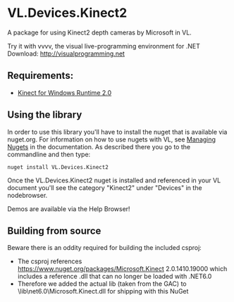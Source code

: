 # VL.Devices.Kinect2
A package for using Kinect2 depth cameras by Microsoft in VL.

Try it with vvvv, the visual live-programming environment for .NET  
Download: http://visualprogramming.net

## Requirements:
- [Kinect for Windows Runtime 2.0](https://www.microsoft.com/en-us/download/details.aspx?id=44559)

## Using the library
In order to use this library you'll have to install the nuget that is available via nuget.org. For information on how to use nugets with VL, see [Managing Nugets](https://thegraybook.vvvv.org/reference/hde/managing-nugets.html) in the documentation. As described there you go to the commandline and then type:

    nuget install VL.Devices.Kinect2

Once the VL.Devices.Kinect2 nuget is installed and referenced in your VL document you'll see the category "Kinect2" under "Devices" in the nodebrowser. 

Demos are available via the Help Browser!

## Building from source
Beware there is an oddity required for building the included csproj:  
- The csproj references https://www.nuget.org/packages/Microsoft.Kinect 2.0.1410.19000 which includes a reference .dll that can no longer be loaded with .NET6.0
- Therefore we added the actual lib (taken from the GAC) to \lib\net6.0\Microsoft.Kinect.dll for shipping with this NuGet
